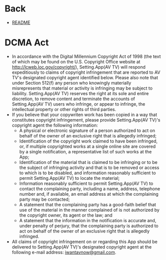 # Back
* [README](https://github.com/iwantavnow/Setting.App/blob/master/README.md)

# DCMA Act
* In accordance with the Digital Millennium Copyright Act of 1998 (the text of which may be found on the U.S. Copyright Office website at http://lcweb.loc.gov/copyright/), Setting.App(AV TV) will respond expeditiously to claims of copyright infringement that are reported to AV TV's designated copyright agent identified below. Please also note that under Section 512(f) any person who knowingly materially misrepresents that material or activity is infringing may be subject to liability. Setting.App(AV TV) reserves the right at its sole and entire discretion, to remove content and terminate the accounts of Setting.App(AV TV) users who infringe, or appear to infringe, the intellectual property or other rights of third parties.
* If you believe that your copywriten work has been copied in a way that constitutes copyright infringement, please provide Setting.App(AV TV)'s copyright agent the following information:
  * A physical or electronic signature of a person authorized to act on behalf of the owner of an exclusive right that is allegedly infringed;
  * Identification of the copyright work claimed to have been infringed, or, if multiple copyrighted works at a single online site are covered by a single notification, a representative list of such works at the App;
  * Identification of the material that is claimed to be infringing or to be the subject of infringing activity and that is to be removed or access to which is to be disabled, and information reasonably sufficient to permit Setting.App(AV TV) to locate the material;
  * Information reasonably sufficient to permit Setting.App(AV TV) to contact the complaining party, including a name, address, telephone number and, if available, an email address at which the complaining party may be contacted;
  * A statement that the complaining party has a good-faith belief that use of the material in the manner complained of is not authorized by the copyright owner, its agent or the law; and
  * A statement that the information in the notification is accurate and, under penalty of perjury, that the complaining party is authorized to act on behalf of the owner of an exclusive right that is allegedly infringed.
* All claims of copyright infringement on or regarding this App should be delivered to Setting.App(AV TV)'s designated copyright agent at the following e-mail address: iwantavnow@gmail.com.